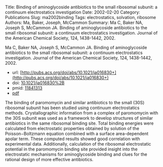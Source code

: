 Title: Binding of aminoglycoside antibiotics to the small ribosomal subunit: a continuum electrostatics investigation
Date: 2002-02-20
Category: Publications
Slug: ma2002binding
Tags: electrostatics, solvation, ribosome
Authors: Ma, Baker, Joseph, McCammon
Summary: Ma C, Baker NA, Joseph S, McCammon JA. Binding of aminoglycoside antibiotics to the small ribosomal subunit: a continuum electrostatics investigation. Journal of the American Chemical Society, 124, 1438-1442, 2002. 

Ma C, Baker NA, Joseph S, McCammon JA. Binding of aminoglycoside antibiotics to the small ribosomal subunit: a continuum electrostatics investigation. Journal of the American Chemical Society, 124, 1438-1442, 2002. 

* url: [http://pubs.acs.org/doi/abs/10.1021/ja016830+](http://pubs.acs.org/doi/abs/10.1021/ja016830+)
* doi: [10.1021/ja016830%2B](http://dx.doi.org/10.1021/ja016830%2B)
* pmid: [11841313](http://www.ncbi.nlm.nih.gov/pubmed/11841313)
* [pdf](http://sobolevnrm.github.io/papers/ma2002binding.pdf)

The binding of paromomycin and similar antibiotics to the small (30S) ribosomal subunit has been studied using continuum electrostatics methods. Crystallographic information from a complex of paromomycin with the 30S subunit was used as a framework to develop structures of similar antibiotics in the same ribosomal binding site. Total binding energies were calculated from electrostatic properties obtained by solution of the Poisson−Boltzmann equation combined with a surface area-dependent apolar term. These computed results showed good correlation with experimental data. Additionally, calculation of the ribosomal electrostatic potential in the paromomycin binding site provided insight into the electrostatic mechanisms for aminoglycoside binding and clues for the rational design of more effective antibiotics.
